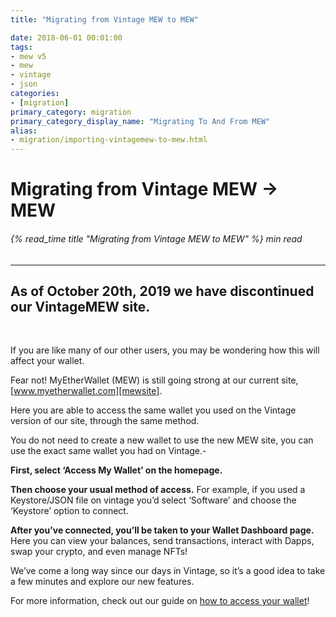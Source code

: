 ```yaml
---
title: "Migrating from Vintage MEW to MEW"

date: 2018-06-01 00:01:00
tags:
- mew v5
- mew
- vintage
- json
categories:
- [migration]
primary_category: migration
primary_category_display_name: "Migrating To And From MEW"
alias:
- migration/importing-vintagemew-to-mew.html
---
```


# **Migrating from Vintage MEW -> MEW**

###### {% read_time title "Migrating from Vintage MEW to MEW" %} min read

* * *

## **As of October 20th, 2019 we have discontinued our VintageMEW site.**

<br>

If you are like many of our other users, you may be wondering how this will affect your wallet. 

Fear not! MyEtherWallet (MEW) is still going strong at our current site, [www.myetherwallet.com][mewsite].

Here you are able to access the same wallet you used on the Vintage version of our site, through the same method.

You do not need to create a new wallet to use the new MEW site, you can use the exact same wallet you had on Vintage.-

**First, select ‘Access My Wallet’ on the homepage.**

**Then choose your usual method of access.** For example, if you used a Keystore/JSON file on vintage you’d select ‘Software’ and choose the ‘Keystore’ option to connect.

**After you’ve connected, you’ll be taken to your Wallet Dashboard page.** Here you can view your balances, send transactions, interact with Dapps, swap your crypto, and even manage NFTs! 

We’ve come a long way since our days in Vintage, so it’s a good idea to take a few minutes and explore our new features. 

For more information, check out our guide on [how to access your wallet][accessmew]!

[mewsite]: www.myetherwallet.com

[accessmew]: /@@@@@@/getting-started/how-to-access-your-wallet/
